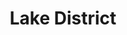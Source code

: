 ---
layout: photography
title:  "Lake District"
region: "England"
year: 2020
id: lake-district
intro: "A post-lockdown weekend in Coniston brought much needed outdoor times and great views."
seo:
  title: "Travel Photography - Southern Lake District"
  description: "Photography from the England's southern Lake District including Stickle Tarn, Langdale and Loughrigg Fell."
  image:
    url: "Lakes-010.jpg"
    alt: "Stickle Tarn"
hero:
  image: "Lakes-010.jpg"
  alt: "Stickle Tarn"
thumb:
  - url: "Lakes-006.jpg"
    alt: "Howard and Stickle Tarn"
  - url: "Lakes-012.jpg"
    alt: "A mountain sheep"
---